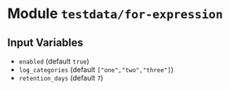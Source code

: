 
# Module `testdata/for-expression`

## Input Variables
* `enabled` (default `true`)
* `log_categories` (default `["one","two","three"]`)
* `retention_days` (default `7`)

